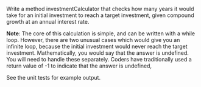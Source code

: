 Write a method investmentCalculator that checks how many years it would take for an initial investment to reach a target investment, given compound growth at an annual interest rate.
 
**Note**: The core of this calculation is simple, and can be written with a while loop. However, there are two unusual cases which would give you an infinite loop, because the initial investment would never reach the target investment. Mathematically, you would say that the answer is undefined. You will need to handle these separately. Coders have traditionally used a return value of -1 to indicate that the answer is undefined,

See the unit tests for example output.